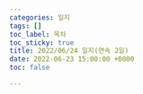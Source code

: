 ```yaml
---
categories: 일지
tags: []
toc_label: 목차
toc_sticky: true
title: 2022/06/24 일지(연속 2일)
date: 2022-06-23 15:00:00 +0000
toc: false

---
```


